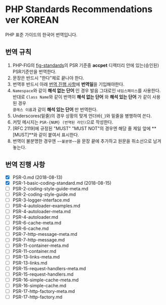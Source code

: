 # PHP Standards Recommendations ver KOREAN
PHP 표준 가이드의 한국어 번역입니다.

## 번역 규칙
1. PHP-FIG의 [fig-standards]의 PSR 기준중 **accpet** 디렉터리 안에 있는(승인된) PSR기준만을 번역한다.
2. 문장은 반드시 "한다"체로 끝나야 한다.
3. 번역후 반드시 아래 [번역 진행 사항]에 **번역일**을 기입해야한다.
4. `Namespace`와 같이 __해석 없는 단어__ 인 경우 발음 그대로인 `네임스페이스`를 사용한다.  
  반대로 `Class Name`와 같이 번역이 __해석 없는 단어__ 와 __해석 있는 단어__ 가 같이 사용된 경우  
  `클래스 이름`과 같이 __해석 있는 단어__ 만 번역한다.
5. Underscores(밑줄)의 경우 상황의 맞게 언더바(`_`)와 밑줄을 병행하여 쓴다.
6. 커밋 메시지는 `PSR-{NUM} (번역된 라인)`으로 작성한다.
7. [RFC 2119]에 규정된 "MUST" "MUST NOT"의 경우엔 해당 줄 제일 앞에 **[MUST]**와 같이 붙여서 표시한다.
8. 번역이 불분명한 경우엔 ```~~불분명~~```을 문장 끝에 추가하고 원문을 취소선으로 남겨 놓는다.

[fig-standards]: https://github.com/php-fig/fig-standards
[번역 진행 사항]: ttps://github.com/SilNex/fig-standards-kr/blob/master/Readme.md

## 번역 진행 사항
- [x] PSR-0.md (2018-08-13)
- [x] PSR-1-basic-coding-standard.md (2018-08-15)
- [ ] PSR-2-coding-style-guide-meta.md
- [ ] PSR-2-coding-style-guide.md
- [ ] PSR-3-logger-interface.md
- [ ] PSR-4-autoloader-examples.md
- [ ] PSR-4-autoloader-meta.md
- [ ] PSR-4-autoloader.md
- [ ] PSR-6-cache-meta.md
- [ ] PSR-6-cache.md
- [ ] PSR-7-http-message-meta.md
- [ ] PSR-7-http-message.md
- [ ] PSR-11-container-meta.md
- [ ] PSR-11-container.md
- [ ] PSR-13-links-meta.md
- [ ] PSR-13-links.md
- [ ] PSR-15-request-handlers-meta.md
- [ ] PSR-15-request-handlers.md
- [ ] PSR-16-simple-cache-meta.md
- [ ] PSR-16-simple-cache.md
- [ ] PSR-17-http-factory-meta.md
- [ ] PSR-17-http-factory.md